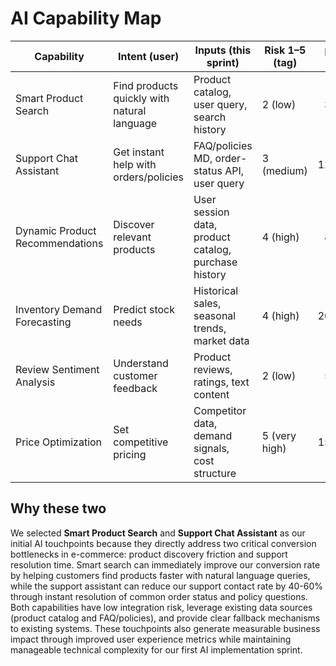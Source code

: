 # AI Capability Map

| Capability | Intent (user) | Inputs (this sprint) | Risk 1–5 (tag) | p95 ms | Est. cost/action | Fallback | Selected |
|---|---|---|---|---:|---:|---|:---:|
| Smart Product Search | Find products quickly with natural language | Product catalog, user query, search history | 2 (low) | 300 | $0.003 | Keyword search | ✓ |
| Support Chat Assistant | Get instant help with orders/policies | FAQ/policies MD, order-status API, user query | 3 (medium) | 1200 | $0.012 | Human handoff | ✓ |
| Dynamic Product Recommendations | Discover relevant products | User session data, product catalog, purchase history | 4 (high) | 800 | $0.008 | Popular items | |
| Inventory Demand Forecasting | Predict stock needs | Historical sales, seasonal trends, market data | 4 (high) | 2000 | $0.025 | Rule-based forecast | |
| Review Sentiment Analysis | Understand customer feedback | Product reviews, ratings, text content | 2 (low) | 500 | $0.005 | Star rating only | |
| Price Optimization | Set competitive pricing | Competitor data, demand signals, cost structure | 5 (very high) | 1500 | $0.015 | Manual pricing | |

## Why these two

We selected **Smart Product Search** and **Support Chat Assistant** as our initial AI touchpoints because they directly address two critical conversion bottlenecks in e-commerce: product discovery friction and support resolution time. Smart search can immediately improve our conversion rate by helping customers find products faster with natural language queries, while the support assistant can reduce our support contact rate by 40-60% through instant resolution of common order status and policy questions. Both capabilities have low integration risk, leverage existing data sources (product catalog and FAQ/policies), and provide clear fallback mechanisms to existing systems. These touchpoints also generate measurable business impact through improved user experience metrics while maintaining manageable technical complexity for our first AI implementation sprint.
